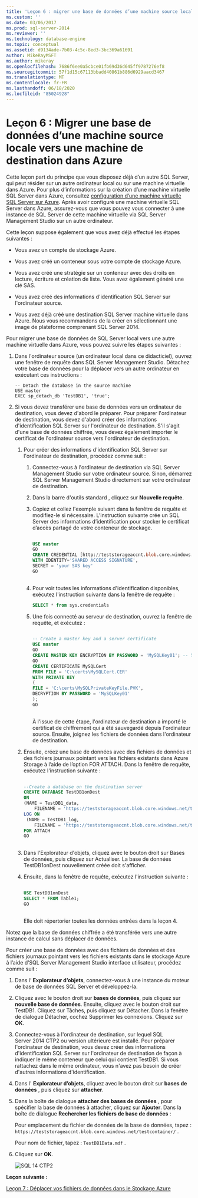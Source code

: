 ```yaml
---
title: 'Leçon 6 : migrer une base de données d’une machine source locale vers une machine de destination dans Azure | Microsoft Docs'
ms.custom: ''
ms.date: 03/06/2017
ms.prod: sql-server-2014
ms.reviewer: ''
ms.technology: database-engine
ms.topic: conceptual
ms.assetid: d9134ade-7b03-4c5c-8ed3-3bc369a61691
author: MikeRayMSFT
ms.author: mikeray
ms.openlocfilehash: 7686f6ee0a5cbce01fb69d36d645ff9787276ef8
ms.sourcegitcommit: 57f1d15c67113bbadd40861b886d6929aacd3467
ms.translationtype: MT
ms.contentlocale: fr-FR
ms.lasthandoff: 06/18/2020
ms.locfileid: "85024928"
---
```

# <a name="lesson-6-migrate-a-database-from-a-source-machine-on-premises-to-a-destination-machine-in-azure"></a>Leçon 6 : Migrer une base de données d’une machine source locale vers une machine de destination dans Azure
  Cette leçon part du principe que vous disposez déjà d’un autre SQL Server, qui peut résider sur un autre ordinateur local ou sur une machine virtuelle dans Azure. Pour plus d’informations sur la création d’une machine virtuelle SQL Server dans Azure, consultez [configuration d’une machine virtuelle SQL Server sur Azure](https://www.windowsazure.com/manage/windows/common-tasks/install-sql-server/). Après avoir configuré une machine virtuelle SQL Server dans Azure, assurez-vous que vous pouvez vous connecter à une instance de SQL Server de cette machine virtuelle via SQL Server Management Studio sur un autre ordinateur.  
  
 Cette leçon suppose également que vous avez déjà effectué les étapes suivantes :  
  
-   Vous avez un compte de stockage Azure.  
  
-   Vous avez créé un conteneur sous votre compte de stockage Azure.  
  
-   Vous avez créé une stratégie sur un conteneur avec des droits en lecture, écriture et création de liste. Vous avez également généré une clé SAS.  
  
-   Vous avez créé des informations d'identification SQL Server sur l'ordinateur source.  
  
-   Vous avez déjà créé une destination SQL Server machine virtuelle dans Azure. Nous vous recommandons de la créer en sélectionnant une image de plateforme comprenant SQL Server 2014.  
  
 Pour migrer une base de données de SQL Server local vers une autre machine virtuelle dans Azure, vous pouvez suivre les étapes suivantes :  
  
1.  Dans l'ordinateur source (un ordinateur local dans ce didacticiel), ouvrez une fenêtre de requête dans SQL Server Management Studio. Détachez votre base de données pour la déplacer vers un autre ordinateur en exécutant ces instructions :  
  
    ```  
    -- Detach the database in the source machine   
    USE master  
    EXEC sp_detach_db 'TestDB1', 'true';  
    ```  
  
2.  Si vous devez transférer une base de données vers un ordinateur de destination, vous devez d'abord le préparer. Pour préparer l'ordinateur de destination, vous devez d'abord créer des informations d'identification SQL Server sur l'ordinateur de destination. S'il s'agit d'une base de données chiffrée, vous devez également importer le certificat de l'ordinateur source vers l'ordinateur de destination.  
  
    1.  Pour créer des informations d'identification SQL Server sur l'ordinateur de destination, procédez comme suit :  
  
        1.  Connectez-vous à l'ordinateur de destination via SQL Server Management Studio sur votre ordinateur source.  Sinon, démarrez SQL Server Management Studio directement sur votre ordinateur de destination.  
  
        2.  Dans la barre d'outils standard , cliquez sur **Nouvelle requête**.  
  
        3.  Copiez et collez l'exemple suivant dans la fenêtre de requête et modifiez-le si nécessaire. L’instruction suivante crée un SQL Server des informations d’identification pour stocker le certificat d’accès partagé de votre conteneur de stockage.  
  
            ```sql  
  
            USE master   
            GO   
            CREATE CREDENTIAL [http://teststorageaccnt.blob.core.windows.net/testcontainer]   
            WITH IDENTITY='SHARED ACCESS SIGNATURE',   
            SECRET = 'your SAS key'   
            GO  
  
            ```  
  
        4.  Pour voir toutes les informations d'identification disponibles, exécutez l'instruction suivante dans la fenêtre de requête :  
  
            ```sql  
            SELECT * from sys.credentials   
            ```  
  
        5.  Une fois connecté au serveur de destination, ouvrez la fenêtre de requête, et exécutez :  
  
            ```sql  
  
            -- Create a master key and a server certificate   
            USE master   
            GO   
            CREATE MASTER KEY ENCRYPTION BY PASSWORD = 'MySQLKey01'; -- You may use a different password.   
            GO   
            CREATE CERTIFICATE MySQLCert   
            FROM FILE = 'C:\certs\MySQLCert.CER'   
            WITH PRIVATE KEY   
            (   
            FILE = 'C:\certs\MySQLPrivateKeyFile.PVK',   
            DECRYPTION BY PASSWORD = 'MySQLKey01'   
            );   
            GO  
  
            ```  
  
             À l'issue de cette étape, l'ordinateur de destination a importé le certificat de chiffrement qui a été sauvegardé depuis l'ordinateur source. Ensuite, joignez les fichiers de données dans l'ordinateur de destination.  
  
    2.  Ensuite, créez une base de données avec des fichiers de données et des fichiers journaux pointant vers les fichiers existants dans Azure Storage à l’aide de l’option FOR ATTACH. Dans la fenêtre de requête, exécutez l'instruction suivante :  
  
        ```sql  
  
        --Create a database on the destination server   
        CREATE DATABASE TestDB1onDest   
        ON   
        (NAME = TestDB1_data,   
            FILENAME = 'https://teststorageaccnt.blob.core.windows.net/testcontainer/TestDB1Data.mdf' )   
        LOG ON   
         (NAME = TestDB1_log,   
            FILENAME = 'https://teststorageaccnt.blob.core.windows.net/testcontainer/TestDB1Log.ldf')   
        FOR ATTACH   
        GO  
  
        ```  
  
    3.  Dans l'Explorateur d'objets, cliquez avec le bouton droit sur Bases de données, puis cliquez sur Actualiser. La base de données TestDB1onDest nouvellement créée doit s'afficher.  
  
    4.  Ensuite, dans la fenêtre de requête, exécutez l'instruction suivante :  
  
        ```sql  
  
        USE TestDB1onDest   
        SELECT * FROM Table1;   
        GO  
  
        ```  
  
         Elle doit répertorier toutes les données entrées dans la leçon 4.  
  
 Notez que la base de données chiffrée a été transférée vers une autre instance de calcul sans déplacer de données.  
  
 Pour créer une base de données avec des fichiers de données et des fichiers journaux pointant vers les fichiers existants dans le stockage Azure à l’aide d’SQL Server Management Studio interface utilisateur, procédez comme suit :  
  
1.  Dans l’ **Explorateur d’objets**, connectez-vous à une instance du moteur de base de données SQL Server et développez-la.  
  
2.  Cliquez avec le bouton droit sur **bases de données**, puis cliquez sur **nouvelle base de données**. Ensuite, cliquez avec le bouton droit sur TestDB1. Cliquez sur Tâches, puis cliquez sur Détacher. Dans la fenêtre de dialogue Détacher, cochez Supprimer les connexions. Cliquez sur **OK**.  
  
3.  Connectez-vous à l'ordinateur de destination, sur lequel SQL Server 2014 CTP2 ou version ultérieure est installé. Pour préparer l'ordinateur de destination, vous devez créer des informations d'identification SQL Server sur l'ordinateur de destination de façon à indiquer le même conteneur que celui qui contient TestDB1. Si vous rattachez dans le même ordinateur, vous n'avez pas besoin de créer d'autres informations d'identification.  
  
4.  Dans l' **Explorateur d’objets**, cliquez avec le bouton droit sur **bases de données** , puis cliquez sur **attacher**.  
  
5.  Dans la boîte de dialogue **attacher des bases de données** , pour spécifier la base de données à attacher, cliquez sur **Ajouter**. Dans la boîte de dialogue **Rechercher les fichiers de base de données** :  
  
     Pour emplacement du fichier de données de la base de données, tapez : `https://teststorageaccnt.blob.core.windows.net/testcontainer/` .  
  
     Pour nom de fichier, tapez : `TestDB1Data.mdf` .  
  
6.  Cliquez sur **OK**.  
  
     ![SQL 14 CTP2](../tutorials/media/ss-was-tutlesson-6-7.gif "SQL 14 CTP2")  
  
 **Leçon suivante :**  
  
 [Leçon 7 : Déplacer vos fichiers de données dans le Stockage Azure](../relational-databases/lesson-6-generate-activity-and-backup-log-using-file-snapshot-backup.md)  
  
